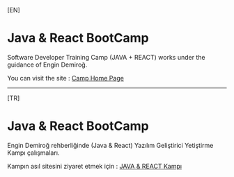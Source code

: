 [EN]
# Java & React BootCamp 
Software Developer Training Camp (JAVA + REACT) works under the guidance of Engin Demiroğ.

You can visit the site : [Camp Home Page](https://kodlama.io/p/yazilim-gelistirici-yetistirme-kampi2)

___

[TR]
# Java & React BootCamp 
Engin Demiroğ rehberliğinde (Java & React) Yazılım Geliştirici Yetiştirme Kampı çalışmaları.

 Kampın asıl sitesini ziyaret etmek için : [JAVA & REACT Kampı](https://kodlama.io/p/yazilim-gelistirici-yetistirme-kampi2)
